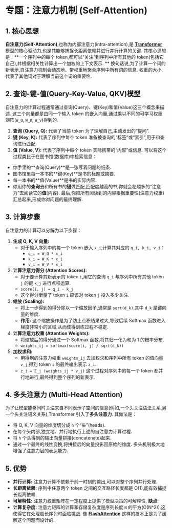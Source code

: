# 专题：注意力机制 (Self-Attention)
## 1. 核心思想
**自注意力(Self-Attention)**,也称为内部注意力(intra-attention),是 **[Transformer](./Lecture1-Transformer.md)** 模型的核心驱动力,也是其能够捕捉长距离依赖并进行并行计算的关键. 
其核心思想是：**一个序列中的每个 token,都可以“关注”到序列中所有其他的 token(包括它自己),并根据相关性计算出一个加权的上下文表示. **
换句话说,为了计算一个词的新表示,自注意力机制会动态地、带权重地聚合序列中所有词的信息. 权重的大小,代表了其他词对于理解当前这个词的重要性. 
## 2. 查询-键-值(Query-Key-Value, QKV)模型
自注意力的计算过程通常通过查询(Query)、键(Key)和值(Value)这三个概念来描述. 这三个向量都是由同一个输入 token 的嵌入向量,通过乘以不同的可学习权重矩阵(`W_Q`, `W_K`, `W_V`)得到的. 
1.  **查询 (Query, Q):** 代表了当前 token 为了理解自己,主动发出的“提问”. 
2.  **键 (Key, K):** 代表了序列中每个 token 准备被查询的“标签”或“索引”,用于和查询进行匹配. 
3.  **值 (Value, V):** 代表了序列中每个 token 实际携带的“内容”或信息. 
可以将这个过程类比于在图书馆(数据库)中检索信息：
*   你手里的**查询(Query)**是一张写着问题的纸条. 
*   图书馆里每一本书的**键(Key)**是书的标题或摘要. 
*   每一本书的**值(Value)**是书的实际内容. 
*   你用你的**查询**去和所有书的**键**做匹配,匹配度越高的书,你就会花越多的“注意力”去阅读它的**值**(内容). 最后,你把所有阅读到的内容根据重要性(注意力权重)汇总起来,形成你对问题的最终理解. 
## 3. 计算步骤
自注意力的计算可以分解为以下步骤：
1.  **生成 Q, K, V 向量:**
    *   对于输入序列中的每一个 token 嵌入 `x_i`,计算其对应的 `q_i, k_i, v_i`：
        *   `q_i = W_Q * x_i`
        *   `k_i = W_K * x_i`
        *   `v_i = W_V * x_i`
2.  **计算注意力得分 (Attention Scores):**
    *   对于要计算其新表示的 token `i`,用它的查询 `q_i` 与序列中所有其他 token `j` 的键 `k_j` 进行点积运算. 
    *   `score(i, j) = q_i · k_j`
    *   这个得分衡量了 token `i` 应该对 token `j` 投入多少关注. 
3.  **缩放 (Scaling):**
    *   将上一步得到的得分除以一个缩放因子,通常是 `sqrt(d_k)`,其中 `d_k` 是键向量的维度. 
    *   **作用:** 这个缩放操作是为了防止点积结果过大,导致后续 Softmax 函数进入梯度非常小的区域,从而使得训练过程不稳定. 
4.  **计算注意力权重 (Attention Weights):**
    *   将缩放后的得分通过一个 Softmax 函数,将其归一化为和为 1 的概率分布. 
    *   `weights_ij = softmax(score(i, j) / sqrt(d_k))`
5.  **加权求和:**
    *   用得到的注意力权重 `weights_ij` 去加权求和序列中所有 token 的值向量 `v_j`,得到 token `i` 的最终输出表示 `z_i`. 
    *   `z_i = Σ_j (weights_ij * v_j)`
这个过程对序列中的每一个 token 都并行地进行,最终得到整个序列的新表示. 
## 4. 多头注意力 (Multi-Head Attention)
为了让模型能够同时关注来自不同表示子空间的信息(例如,一个头关注语法关系,另一个头关注语义关系),Transformer 引入了**多头注意力**. 
其做法是：
*   将 Q, K, V 向量的维度切分成 `h` 个“头”(heads). 
*   在每个头内部,独立地、并行地执行上述的自注意力计算过程. 
*   将 `h` 个头得到的输出向量拼接(concatenate)起来. 
*   通过一个最终的线性变换,将拼接后的向量投影回原始的维度. 
多头机制极大地增强了注意力层的表达能力. 
## 5. 优势
*   **并行计算:** 注意力计算不依赖于前一时刻的输出,可以对整个序列并行处理. 
*   **长距离依赖:** 序列中任意两个 token 之间的交互路径长度都是 O(1),能有效捕捉长距离依赖. 
*   **可解释性:** 注意力权重矩阵在一定程度上提供了模型决策的可解释性. 
**缺点:**
*   **计算复杂度:** 注意力矩阵的计算和存储复杂度是序列长度 `N` 的平方(O(N^2)),这使得它在处理超长序列时面临挑战. 像 **[FlashAttention](./Lecture1-FlashAttention.md)** 这样的技术正是为了缓解这个问题而设计的. 